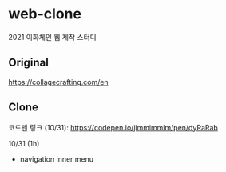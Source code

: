 # web-clone

2021 이화체인 웹 제작 스터디

## Original

https://collagecrafting.com/en


## Clone

코드펜 링크 (10/31): https://codepen.io/jimmimmim/pen/dyRaRab

10/31 (1h)
- navigation inner menu
